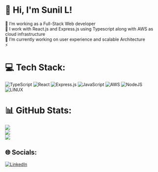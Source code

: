 # 💫 Hi, I'm Sunil L!
🌱 I’m working as a Full-Stack Web developer <br>🔭 I work with React.js and Express.js using Typescript along with AWS as cloud infrastructure<br>🌱 I’m currently working on user experience and scalable Architecture <br>⚡ 


# 💻 Tech Stack:
![TypeScript](https://img.shields.io/badge/typescript-%23007ACC.svg?style=for-the-badge&logo=typescript&logoColor=white) ![React](https://img.shields.io/badge/react-%2320232a.svg?style=for-the-badge&logo=react&logoColor=%2361DAFB)  ![Express.js](https://img.shields.io/badge/express.js-%23404d59.svg?style=for-the-badge&logo=express&logoColor=%2361DAFB) ![JavaScript](https://img.shields.io/badge/javascript-%23323330.svg?style=for-the-badge&logo=javascript&logoColor=%23F7DF1E) ![AWS](https://img.shields.io/badge/AWS-%23FF9900.svg?style=for-the-badge&logo=amazon-aws&logoColor=white) ![NodeJS](https://img.shields.io/badge/node.js-6DA55F?style=for-the-badge&logo=node.js&logoColor=white)  ![LINUX](https://img.shields.io/badge/Linux-FCC624?style=for-the-badge&logo=linux&logoColor=black)

# 📊 GitHub Stats:
![](https://github-readme-stats.vercel.app/api?username=euphoricsunil&theme=dark&hide_border=true&include_all_commits=true&count_private=true)<br/>
![](https://github-readme-streak-stats.herokuapp.com/?user=euphoricsunil&theme=dark&hide_border=true)<br/>
![](https://github-readme-stats.vercel.app/api/top-langs/?username=euphoricsunil&theme=dark&hide_border=true&include_all_commits=true&count_private=true&layout=compact)



## 🌐 Socials:
[![LinkedIn](https://img.shields.io/badge/LinkedIn-%230077B5.svg?logo=linkedin&logoColor=white)](https://linkedin.com/in/sunil-l) 
